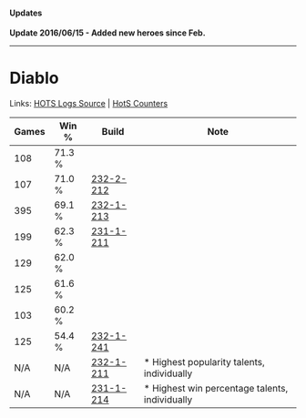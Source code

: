 #### Updates

**Update 2016/06/15 - Added new heroes since Feb.**

***

# Diablo

Links: [HOTS Logs Source](https://www.hotslogs.com/Sitewide/HeroDetails?Hero=Diablo) | [HotS Counters](http://hotscounters.com/#/hero/Diablo)

Games  | Win %  | Build     | Note
-----  | -----  | -----     | ----
108    | 71.3 % | [](http://www.heroesfire.com/hots/talent-calculator/diablo#1) | 
107    | 71.0 % | [232-2-212](http://www.heroesfire.com/hots/talent-calculator/diablo#l0Ma) | 
395    | 69.1 % | [232-1-213](http://www.heroesfire.com/hots/talent-calculator/diablo#l06z) | 
199    | 62.3 % | [231-1-211](http://www.heroesfire.com/hots/talent-calculator/diablo#kzgh) | 
129    | 62.0 % | [](http://www.heroesfire.com/hots/talent-calculator/diablo#1) | 
125    | 61.6 % | [](http://www.heroesfire.com/hots/talent-calculator/diablo#1) | 
103    | 60.2 % | [](http://www.heroesfire.com/hots/talent-calculator/diablo#1) | 
125    | 54.4 % | [232-1-241](http://www.heroesfire.com/hots/talent-calculator/diablo#l07P) | 
N/A    | N/A    | [232-1-211](http://www.heroesfire.com/hots/talent-calculator/diablo#l06x) | * Highest popularity talents, individually
N/A    | N/A    | [231-1-214](http://www.heroesfire.com/hots/talent-calculator/diablo#kzgk) | * Highest win percentage talents, individually
